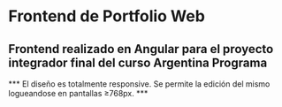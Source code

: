 # Frontend de Portfolio Web
## Frontend realizado en Angular para el proyecto integrador final del curso Argentina Programa
*** El diseño es totalmente responsive. Se permite la edición del mismo logueandose en pantallas ≥768px. ***
